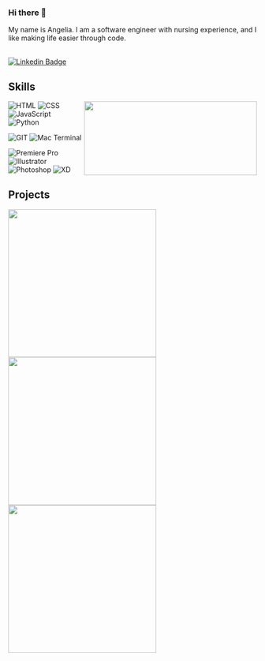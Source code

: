 ### Hi there 👋

My name is Angelia. I am a software engineer with nursing experience, and I like making life easier through code.  
<br>

[![Linkedin Badge](https://img.shields.io/badge/-AndreaLeah-blue?style=flat-square&logo=Linkedin&logoColor=white&link=https://www.linkedin.com/in/AndreaLeah/)](https://www.linkedin.com/in/AndreaLeah/) 




## Skills  

<!-- GitHub readme stats https://github.com/anuraghazra/github-readme-stats -->
<img align="right" height="150px" width="350px" src="https://github-readme-stats.vercel.app/api/top-langs/?username=AndreaLeah&layout=compact&theme=chartreuse-dark&title_color=ffffff&langs_count=3" />

![HTML](https://img.shields.io/badge/HTML5-E34F26?style=for-the-badge&logo=html5&logoColor=white)
![CSS](https://img.shields.io/badge/CSS3-1572B6?style=for-the-badge&logo=css3&logoColor=white)
![JavaScript](https://img.shields.io/badge/JavaScript-F7DF1E?style=for-the-badge&logo=javascript&logoColor=black)
![Python](https://img.shields.io/badge/Python-3776AB?style=for-the-badge&logo=python&logoColor=white) 




![GIT](https://img.shields.io/badge/GIT-E44C30?style=for-the-badge&logo=git&logoColor=white)
![Mac Terminal](https://img.shields.io/badge/mac%20terminal-4D4D4D?style=for-the-badge&logo=windows%20terminal&logoColor=white)  


![Premiere Pro](https://img.shields.io/badge/premiere%20pro-9999FF?style=for-the-badge&logo=adobe%20premiere%20pro&logoColor=white)
![Illustrator](https://img.shields.io/badge/Illustrator-FF9A00?style=for-the-badge&logo=Adobe%20Illustrator&logoColor=white)
![Photoshop](https://img.shields.io/badge/Photoshop-31A8FF?style=for-the-badge&logo=Adobe%20Photoshop&logoColor=white)
![XD](https://img.shields.io/badge/XD-FF61F6?style=for-the-badge&logo=Adobe%20XD&logoColor=white)  



## Projects

<p float="left">  
<img src="https://media.giphy.com/media/tMuOoiDrWzQlvRD4aS/giphy.gif" height="auto" width="300" />
<img src="https://media.giphy.com/media/fwmNMhzauSpBdoFMTa/giphy.gif" height="auto" width="300" /> 
<img src="https://media.giphy.com/media/uJadEYKEAyJ2zB0m90/giphy.gif" height="auto" width="300" />
</p>
